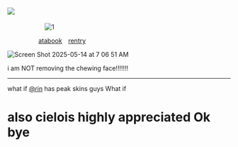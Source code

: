 # ![](https://komarev.com/ghpvc/?username=graveyardletters&color=750006&style=plastic&label= + +subscribe+to+have+the+one+on+the+right+executed+ ) 
      ![1](https://github.com/user-attachments/assets/4ace2985-d50f-4204-b570-9b007e7e2d56)

     [atabook](https://deathsdespair.atabook.org/) [rentry](https://rentry.co/deaths-despair)


![Screen Shot 2025-05-14 at 7 06 51 AM](https://github.com/user-attachments/assets/db530ab0-f71b-4634-a918-8f96071a6b06)

i am NOT removing the chewing face!!!!!!!
***
what if [@rin](https://github.com/brouillage) has peak skins guys What if

# also cielois highly appreciated Ok bye

